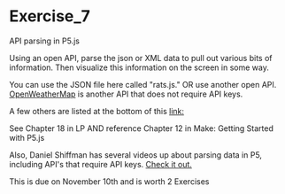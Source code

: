 # Exercise_7
API parsing in P5.js

Using an open API, parse the json or XML data to pull out various bits of information. Then visualize this information on the screen in some way.

You can use the JSON file here called "rats.js." OR use another open API.
[OpenWeatherMap](http://openweathermap.org/API) is another API that does not require API keys.

A few others are listed at the bottom of this [link:](https://github.com/processing/p5.js/wiki/Loading-external-files:-AJAX,-XML,-JSON)

See Chapter 18 in LP AND reference Chapter 12 in Make: Getting Started with P5.js

Also, Daniel Shiffman has several videos up about parsing data in P5, including API's that require API keys. [Check it out.](https://www.youtube.com/watch?v=rJaXOFfwGVw&index=1&list=PLRqwX-V7Uu6a-SQiI4RtIwuOrLJGnel0r)

This is due on November 10th and is worth 2 Exercises